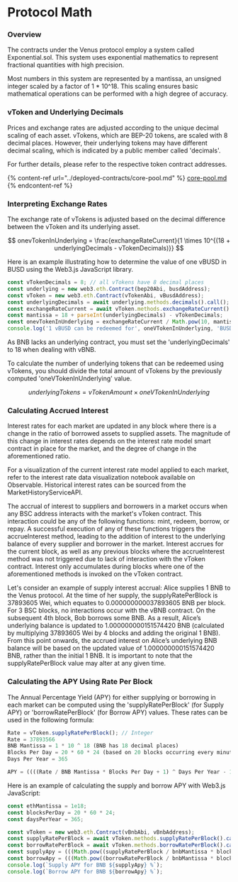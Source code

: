# Protocol Math

### Overview

The contracts under the Venus protocol employ a system called Exponential.sol. This system uses exponential mathematics to represent fractional quantities with high precision.&#x20;

Most numbers in this system are represented by a mantissa, an unsigned integer scaled by a factor of 1 \* 10^18. This scaling ensures basic mathematical operations can be performed with a high degree of accuracy.

### vToken and Underlying Decimals

Prices and exchange rates are adjusted according to the unique decimal scaling of each asset. vTokens, which are BEP-20 tokens, are scaled with 8 decimal places. However, their underlying tokens may have different decimal scaling, which is indicated by a public member called 'decimals'.

For further details, please refer to the respective token contract addresses.

{% content-ref url="../deployed-contracts/core-pool.md" %}
[core-pool.md](../deployed-contracts/core-pool.md)
{% endcontent-ref %}

### Interpreting Exchange Rates

The exchange rate of vTokens is adjusted based on the decimal difference between the vToken and its underlying asset.

$$
onevTokenInUnderlying = \frac{exchangeRateCurrent}{1 \times 10^{(18 + underlyingDecimals - vTokenDecimals)}}
$$

Here is an example illustrating how to determine the value of one vBUSD in BUSD using the Web3.js JavaScript library.

```javascript
const vTokenDecimals = 8; // all vTokens have 8 decimal places
const underlying = new web3.eth.Contract(bep20Abi, busdAddress);
const vToken = new web3.eth.Contract(vTokenAbi, vBusdAddress);
const underlyingDecimals = await underlying.methods.decimals().call();
const exchangeRateCurrent = await vToken.methods.exchangeRateCurrent().call();
const mantissa = 18 + parseInt(underlyingDecimals) - vTokenDecimals;
const onevTokenInUnderlying = exchangeRateCurrent / Math.pow(10, mantissa);
console.log('1 vBUSD can be redeemed for', oneVTokenInUnderlying, 'BUSD');
```

As BNB lacks an underlying contract, you must set the 'underlyingDecimals' to 18 when dealing with vBNB.&#x20;

To calculate the number of underlying tokens that can be redeemed using vTokens, you should divide the total amount of vTokens by the previously computed 'oneVTokenInUnderlying' value.

$$
underlyingTokens = vTokenAmount \times oneVTokenInUnderlying
$$

### Calculating Accrued Interest

Interest rates for each market are updated in any block where there is a change in the ratio of borrowed assets to supplied assets. The magnitude of this change in interest rates depends on the interest rate model smart contract in place for the market, and the degree of change in the aforementioned ratio.

For a visualization of the current interest rate model applied to each market, refer to the interest rate data visualization notebook available on Observable. Historical interest rates can be sourced from the MarketHistoryServiceAPI.

The accrual of interest to suppliers and borrowers in a market occurs when any BSC address interacts with the market's vToken contract. This interaction could be any of the following functions: mint, redeem, borrow, or repay. A successful execution of any of these functions triggers the accrueInterest method, leading to the addition of interest to the underlying balance of every supplier and borrower in the market. Interest accrues for the current block, as well as any previous blocks where the accrueInterest method was not triggered due to lack of interaction with the vToken contract. Interest only accumulates during blocks where one of the aforementioned methods is invoked on the vToken contract.

Let's consider an example of supply interest accrual: Alice supplies 1 BNB to the Venus protocol. At the time of her supply, the supplyRatePerBlock is 37893605 Wei, which equates to 0.000000000037893605 BNB per block. For 3 BSC blocks, no interactions occur with the vBNB contract. On the subsequent 4th block, Bob borrows some BNB. As a result, Alice’s underlying balance is updated to 1.000000000151574420 BNB (calculated by multiplying 37893605 Wei by 4 blocks and adding the original 1 BNB). From this point onwards, the accrued interest on Alice’s underlying BNB balance will be based on the updated value of 1.000000000151574420 BNB, rather than the initial 1 BNB. It is important to note that the supplyRatePerBlock value may alter at any given time.

### Calculating the APY Using Rate Per Block

The Annual Percentage Yield (APY) for either supplying or borrowing in each market can be computed using the 'supplyRatePerBlock' (for Supply APY) or 'borrowRatePerBlock' (for Borrow APY) values. These rates can be used in the following formula:

```javascript
Rate = vToken.supplyRatePerBlock(); // Integer
Rate = 37893566
BNB Mantissa = 1 * 10 ^ 18 (BNB has 18 decimal places)
Blocks Per Day = 20 * 60 * 24 (based on 20 blocks occurring every minute)
Days Per Year = 365

APY = ((((Rate / BNB Mantissa * Blocks Per Day + 1) ^ Days Per Year - 1)) - 1) * 100
```

Here is an example of calculating the supply and borrow APY with Web3.js JavaScript:

```javascript
const ethMantissa = 1e18;
const blocksPerDay = 20 * 60 * 24;
const daysPerYear = 365;

const vToken = new web3.eth.Contract(vBnbAbi, vBnbAddress);
const supplyRatePerBlock = await vToken.methods.supplyRatePerBlock().call();
const borrowRatePerBlock = await vToken.methods.borrowRatePerBlock().call();
const supplyApy = (((Math.pow((supplyRatePerBlock / bnbMantissa * blocksPerDay) + 1,
const borrowApy = (((Math.pow((borrowRatePerBlock / bnbMantissa * blocksPerDay) + 1,
console.log(`Supply APY for BNB ${supplyApy} %`);
console.log(`Borrow APY for BNB ${borrowApy} %`);
```
